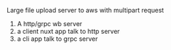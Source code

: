 Large file upload server  to aws with multipart request 

1. A http/grpc wb server 
2. a client  nuxt app talk to http server 
3. a cli app  talk to grpc server 